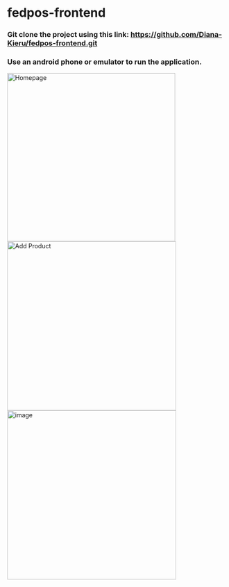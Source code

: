 # fedpos-frontend
### Git clone the project using this link: https://github.com/Diana-Kieru/fedpos-frontend.git
### Use an android phone or emulator to run the application.
<img width="387" alt="Homepage" src="https://github.com/Diana-Kieru/fedpos-frontend/assets/61355955/7601cb23-7b66-4597-9707-b069bc78ad87">
<img width="389" alt="Add Product" src="https://github.com/Diana-Kieru/fedpos-frontend/assets/61355955/6243c4eb-da50-427e-932d-9fe2693741cf">
<img width="389" alt="image" src="https://github.com/Diana-Kieru/fedpos-frontend/assets/61355955/63f79381-77cd-4254-bfee-38a3abfa5273">


